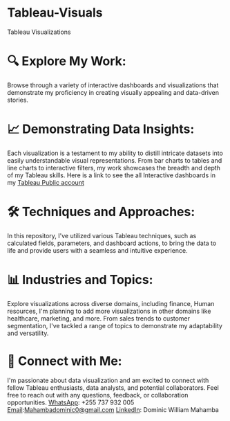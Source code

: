 # Tableau-Visuals
Tableau Visualizations

# 🔍 Explore My Work:
Browse through a variety of interactive dashboards and visualizations that demonstrate my proficiency in creating visually appealing and data-driven stories.

# 📈 Demonstrating Data Insights:
Each visualization is a testament to my ability to distill intricate datasets into easily understandable visual representations. From bar charts to tables and line charts to interactive filters, my work showcases the breadth and depth of my Tableau skills.
Here is a link to see the all Interactive dashboards in my [Tableau Public account](https://public.tableau.com/app/profile/dominic.william.mahamba)

# 🛠️ Techniques and Approaches:
In this repository, I've utilized various Tableau techniques, such as calculated fields, parameters, and dashboard actions, to bring the data to life and provide users with a seamless and intuitive experience.

# 📊 Industries and Topics:
Explore visualizations across diverse domains, including finance, Human resources, I'm planning to add more visualizations in other domains like healthcare, marketing, and more. From sales trends to customer segmentation, I've tackled a range of topics to demonstrate my adaptability and versatility.

# 🔗 Connect with Me:
I'm passionate about data visualization and am excited to connect with fellow Tableau enthusiasts, data analysts, and potential collaborators. Feel free to reach out with any questions, feedback, or collaboration opportunities.
[WhatsApp](https://api.whatsapp.com/send?phone=255737932005&text=Hello%2C%20I%20am%20Dominic%20William%20Mahamba%2C%20how%20may%20I%20help%20you%20today%F0%9F%98%8A): +255 737 932 005
[Email](mailto:mahambadominic0@gmail.com):Mahambadominic0@gmail.com
[LinkedIn](https://www.linkedin.com/in/dominic-william-mahamba-0040ab123/): Dominic William Mahamba
